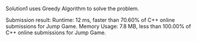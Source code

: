 Solution1 uses Greedy Algorithm to solve the problem. 

Submission result:
Runtime: 12 ms, faster than 70.60% of C++ online submissions for Jump Game.
Memory Usage: 7.8 MB, less than 100.00% of C++ online submissions for Jump Game.

